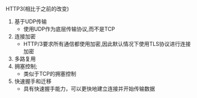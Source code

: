 HTTP3(相比于之前的改变)
1. 基于UDP传输
    - 使用UDP作为底层传输协议,而不是TCP
2. 连接加密
    - HTTP/3要求所有通信都使用加密,因此默认情况下使用TLS协议进行连接加密
3. 多路复用
4. 拥塞控制; 
    - 类似于TCP的拥塞控制
5. 快速握手和迁移
    - 具有快速握手能力，可以更快地建立连接并开始传输数据